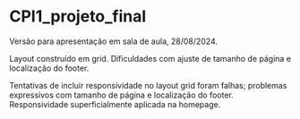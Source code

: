# CPI1_projeto_final

Versão para apresentação em sala de aula, 28/08/2024.

Layout construído em grid. Dificuldades com ajuste de tamanho de página e localização do footer.

Tentativas de incluir responsividade no layout grid foram falhas; problemas expressivos com tamanho de página e localização do footer.
Responsividade superficialmente aplicada na homepage.
